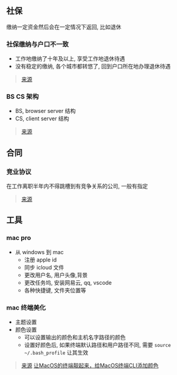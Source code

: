 ## 社保

缴纳一定资金然后会在一定情况下返回, 比如退休

### 社保缴纳与户口不一致

- 工作地缴纳了十年及以上, 享受工作地退休待遇
- 没有稳定的缴纳, 各个城市都转悠了, 回到户口所在地办理退休待遇

> [来源](https://zhuanlan.zhihu.com/p/33379047)

### BS CS 架构

- BS, browser server 结构
- CS, client server 结构

> [来源](https://www.zhihu.com/question/21803672)

## 合同

### 竞业协议

在工作离职半年内不得跳槽到有竞争关系的公司, 一般有指定

> [来源](https://zhuanlan.zhihu.com/p/75327767)

## 工具

### mac pro

- 从 windows 到 mac
  - 注册 apple id
  - 同步 icloud 文件
  - 更改用户名, 用户头像,背景
  - 更改任务坞, 安装网易云, qq, vscode
  - 各种快捷键, 文件夹位置等

### mac 终端美化

- 主题设置
- 颜色设置
  - 可以设置输出的颜色和主机名字路径的颜色
  - 设置好颜色后, 如果终端默认路径和用户路径不同, 需要 `source ~/.bash_profile` 让其生效

> [来源](https://1ili.github.io/2018/04/19/my-terminal-confing/)
> [让MacOS的终端靓起来，给MacOS终端CLI添加颜色](https://zhuanlan.zhihu.com/p/60880207)
